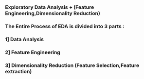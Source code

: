 ### Exploratory Data Analysis + (Feature Engineering,Dimensionality Reduction)

### The Entire Process of EDA is divided into 3 parts :
### 1] Data Analysis
### 2] Feature Engineering
### 3] Dimensionality Reduction (Feature Selection,Feature extraction)


















































